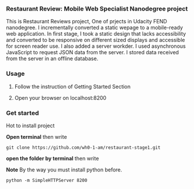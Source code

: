### Restaurant Review: Mobile Web Specialist Nanodegree project
    
This is Restaurant Reviews project, One of prjects in Udacity FEND nanodegree. I incrementally converted a static wepage to a mobile-ready web application. In first stage, I took a static design that lacks accessibility and converted to be responsive on different sized displays and accessible for screen reader use. I also added a server workder. I used asynchronous JavaScript to request JSON data from the server. I stored data received from the server in an offline database. 


### Usage


1.  Follow the instruction of Getting Started Section

2.  Open your browser on localhost:8200



### Get started


Hot to install project 

**Open terminal** then write

    git clone https://github.com/wh0-1-am/restaurant-stage1.git

**open the folder by terminal** then write

**Note** By the way you must install python before.

    python -m SimpleHTTPServer 8200



